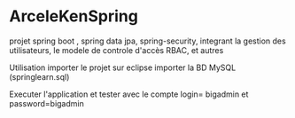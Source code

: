 # ArceleKenSpring
projet spring boot , spring data jpa, spring-security, integrant la gestion des utilisateurs, le modele de controle d'accès RBAC, et autres 

Utilisation
importer le projet sur eclipse
importer la BD MySQL (springlearn.sql)

Executer l'application et tester avec le compte login= bigadmin et password=bigadmin
